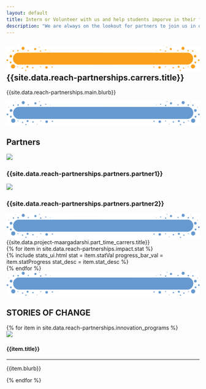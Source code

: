 ```yaml
---
layout: default
title: Intern or Volunteer with us and help students imporve in their future ready and academic skills.
description: "We are always on the lookout for partners to join us in our Mission of creating an ecosystem of support for our students through peer based learning."
---
```


<main role="main">
    <section>
        <div class="container-fluid pb-5 goal-section-parent">
            <div class="container ">
                <div class="row">
                    <div class="col">
                        <H1 class="section-title">
                            <img class="img-fluid" src='assets/img/Title-BG.png' />
                            <div class="section-title-text">{{site.data.reach-partnerships.carrers.title}}</div>
                        </H1>
                    </div>
                </div>
                <div class="row">
                    <div class="col-md-2 col-sm-12"></div>
                    <div class="col-md-8 col-sm-12">
                        <p class="bunchOfText">{{site.data.reach-partnerships.main.blurb}}</p>
                    </div>
                    <div class="col-md-2 col-sm-12"></div>
                    <div class="row">
                        <div class="col">
                            <div class="section-title">
                                <img class="img-fluid" src='assets/img/Title-BG3.png'/>
                                <H2 class="section-title-text">Partners</H2>
                            </div>
                            <div class="row pb-3">
                                <div class="plAdoptionImage text-center mt-4">
                                    <img class="progrmImg ofpTeaching" src="{{site.data.reach-partnerships.partners.img2}}"/>
                                    <h3 class="mt-4">{{site.data.reach-partnerships.partners.partner1}}</h3>
                                </div>
                                <div class="plAdoptionImage text-center mt-4">
                                    <img class="progrmImg ofpTeaching" src="{{site.data.reach-partnerships.partners.img1}}"/>
                                    <h3 class="mt-4">{{site.data.reach-partnerships.partners.partner2}}</h3>
                                </div>
                            </div>
                        </div>
                        <div class="col">
                            <div class="section-title">
                                <img class="img-fluid" src='assets/img/Title-BG3.png' />
                                <div class="section-title-text">{{site.data.project-maargadarshi.part_time_carrers.title}}</div>
                            </div>
                            <div class="row pb-3">
                            {% for item in site.data.reach-partnerships.impact.stat %}
                                <div class="col-6 col-md-4">
                                    {% 
                                        include stats_ui.html 
                                        stat = item.statVal
                                        progress_bar_val = item.statProgress
                                        stat_desc = item.stat_desc
                                    %}
                                </div>
                            {% endfor %}
                        </div>
                        </div>
                    </div>
                </div>
                <div class="row">
                    <div class="col-md-2 col-sm-12"></div>
                    <div class="col-md-8 col-sm-12">
                        <div class="section-title">
                        <img class="img-fluid" src='assets/img/Title-BG3.png'/>
                        <H2 class="section-title-text">STORIES OF CHANGE</H2>
                        </div>
                    <div class="row pb-3 impact-section">
                {% for item in site.data.reach-partnerships.innovation_programs %}
                    <div class="col-md-6 col-sm-12 text-center">
                        <div class="plAdoptionImage">
                            <img class="img-fluid progrmImg plAdoption" src="{{item.img}}">
                        </div>
                        <div class="peerAdoption">
                            <h4>{{item.title}}</h4>
                            <hr>
                            <p class="">{{item.blurb}}</p>
                        </div>
                    </div>
                {% endfor %}
                    </div>
                    </div>
                    <div class="col-md-2 col-sm-12"></div>
                </div>
            </div>
    </div>
        </div>
    </section>
</main>

